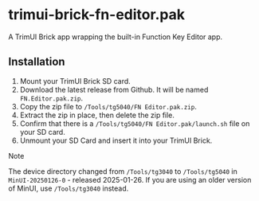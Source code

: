 # trimui-brick-fn-editor.pak

A TrimUI Brick app wrapping the built-in Function Key Editor app.

## Installation

1. Mount your TrimUI Brick SD card.
2. Download the latest release from Github. It will be named `FN.Editor.pak.zip`.
3. Copy the zip file to `/Tools/tg5040/FN Editor.pak.zip`.
4. Extract the zip in place, then delete the zip file.
5. Confirm that there is a `/Tools/tg5040/FN Editor.pak/launch.sh` file on your SD card.
6. Unmount your SD Card and insert it into your TrimUI Brick.

> [!NOTE]
> The device directory changed from `/Tools/tg3040` to `/Tools/tg5040` in `MinUI-20250126-0` - released 2025-01-26. If you are using an older version of MinUI, use `/Tools/tg3040` instead.
